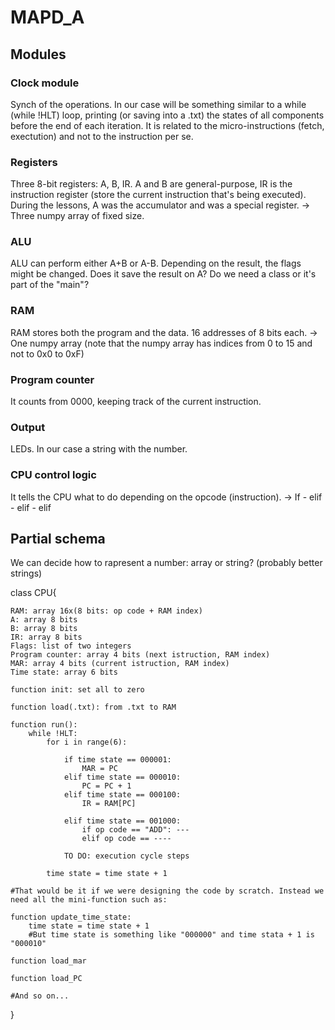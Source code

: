 # MAPD_A

## Modules

### Clock module
Synch of the operations. 
In our case will be something similar to a while (while !HLT) loop, printing (or saving into a .txt) the states of all components before the end of each iteration. 
It is related to the micro-instructions (fetch, exectution) and not to the instruction per se. 

### Registers
Three 8-bit registers: A, B, IR. A and B are general-purpose, IR is the instruction register (store the current instruction that's being executed). 
During the lessons, A was the accumulator and was a special register. 
-> Three numpy array of fixed size. 


### ALU
ALU can perform either A+B or A-B. 
Depending on the result, the flags might be changed. 
Does it save the result on A? Do we need a class or it's part of the "main"?


### RAM
RAM stores both the program and the data. 16 addresses of 8 bits each. 
-> One numpy array (note that the numpy array has indices from 0 to 15 and not to 0x0 to 0xF)


### Program counter
It counts from 0000, keeping track of the current instruction. 

### Output
LEDs. In our case a string with the number. 


### CPU control logic
It tells the CPU what to do depending on the opcode (instruction). 
-> If - elif - elif - elif


## Partial schema
We can decide how to rapresent a number: array or string? (probably better strings)

class CPU{

    RAM: array 16x(8 bits: op code + RAM index)
    A: array 8 bits
    B: array 8 bits
    IR: array 8 bits
    Flags: list of two integers
    Program counter: array 4 bits (next istruction, RAM index)
    MAR: array 4 bits (current istruction, RAM index)
    Time state: array 6 bits

    function init: set all to zero
    
    function load(.txt): from .txt to RAM

    function run():
        while !HLT: 
            for i in range(6):

                if time state == 000001:
                    MAR = PC
                elif time state == 000010:
                    PC = PC + 1
                elif time state == 000100:
                    IR = RAM[PC]

                elif time state == 001000:
                    if op code == "ADD": ---
                    elif op code == ----

                TO DO: execution cycle steps

            time state = time state + 1

    #That would be it if we were designing the code by scratch. Instead we need all the mini-function such as:

    function update_time_state: 
        time state = time state + 1
        #But time state is something like "000000" and time stata + 1 is "000010"

    function load_mar

    function load_PC

    #And so on...



}